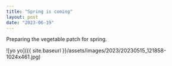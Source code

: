 ```yaml
---
title: "Spring is coming"
layout: post
date: "2023-06-19"
---
```


Preparing the vegetable patch for spring.

![yo yo]({{ site.baseurl }}/assets/images/2023/20230515_121858-1024x461.jpg)
